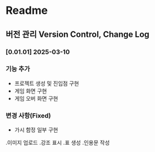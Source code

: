 # Readme
## 버전 관리 Version Control, Change Log

### [0.01.01] 2025-03-10 
### 기능 추가
- 프로젝트 생성 및 진입점 구현
- 게임 화면 구현
- 게임 오버 화면 구현

### 변경 사항(Fixed)
- 가시 함정 일부 구현

.이미지 업로드 .강조 표시 .표 생성 .인용문 작성
